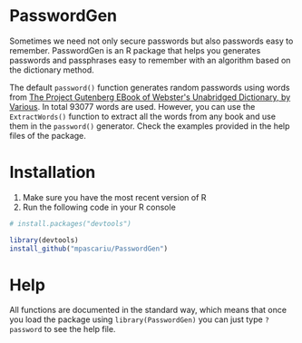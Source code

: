 # PasswordGen

Sometimes we need not only secure passwords but also passwords easy to remember.
PasswordGen is an R package that helps you generates passwords and passphrases 
easy to remember with an algorithm based on the dictionary method. 
 
The default ```password()``` function generates random passwords using words from 
[The Project Gutenberg EBook of Webster's Unabridged Dictionary, 
by Various](http://www.gutenberg.org/ebooks/29765). In total 93077 words are used.
However, you can use the ```ExtractWords()``` function to extract all the words from 
any book and use them in the ```password()``` generator. 
Check the examples provided in the help files of the package.   


Installation
============

1. Make sure you have the most recent version of R
2. Run the following code in your R console 

```r
# install.packages("devtools")

library(devtools)
install_github("mpascariu/PasswordGen")
```

Help
===============
All functions are documented in the standard way, which means that 
once you load the package using ```library(PasswordGen)```
you can just type ```?password``` to see the help file. 

